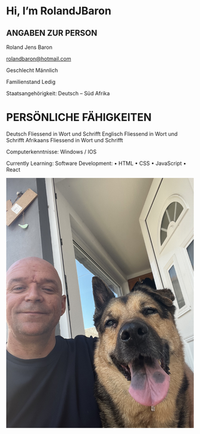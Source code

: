 # Hi, I’m RolandJBaron

## ANGABEN ZUR PERSON 
Roland Jens Baron

rolandbaron@hotmail.com 

Geschlecht Männlich

Familienstand Ledig

Staatsangehörigkeit: Deutsch – Süd Afrika
	
# PERSÖNLICHE FÄHIGKEITEN

Deutsch	Fliessend in Wort und Schrifft
Englisch Fliessend in Wort und Schrifft
Afrikaans Fliessend in Wort und Schrifft

Computerkenntnisse:  Windows / IOS

Currently Learning: Software Development: 
• HTML
• CSS
• JavaScript
• React


![Me and sheila](IMG_1581.JPEG)
